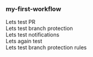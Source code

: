 ### my-first-workflow
Lets test PR  
Lets test branch protection  
Lets test notifications  
Lets again test  
Lets test branch protection rules
